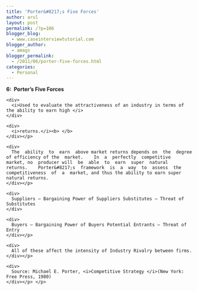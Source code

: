 ```yaml
---
title: 'Porter&#8217;s Five Forces'
author: arul
layout: post
permalink: /?p=106
blogger_blog:
  - www.caseinterviewtutorial.com
blogger_author:
  - amags
blogger_permalink:
  - /2011/06/porter-five-forces.html
categories:
  - Personal
---
```

<div>
  <div>
    <div>
      <b>6:  Porter’s Five Forces</b>
    </div>
    
    <div>
      <i>Used to evaluate the attractiveness of an industry in terms of the ability to earn high </i>
    </div>
    
    <div>
      <i>returns.</i><b> </b>
    </div></p> 
    
    <div>
      The  ability  to  earn  above market returns depends on  the  degree of efficiency of the  market.    In  a  perfectly  competitive  market, no  producer will  be  able  to  earn  super  natural  returns.    Porter&#8217;s  framework  is  a  way  to  assess  the  competitiveness  of  a  market, and thus the ability to earn super natural returns.
    </div></p> 
    
    <div>
      Suppliers – Bargaining Power of Suppliers Substitutes – Threat of Substitutes
    </div>
    
    <div>
      Buyers – Bargaining Power of Buyers Potential Entrants – Threat of Entry
    </div></p> 
    
    <div>
      All of these affect the intensity of Industry Rivalry between firms.
    </div></p> 
    
    <div>
      Source: Michael E. Porter, <i>Competitive Strategy </i>(New York: Free Press, 1980)
    </div></p> </p>
  </div>
</div>